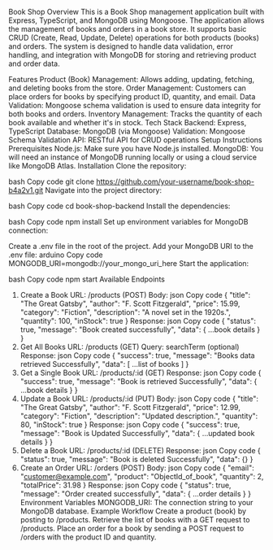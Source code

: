 Book Shop 
Overview
This is a Book Shop management application built with Express, TypeScript, and MongoDB using Mongoose. The application allows the management of books and orders in a book store. It supports basic CRUD (Create, Read, Update, Delete) operations for both products (books) and orders. The system is designed to handle data validation, error handling, and integration with MongoDB for storing and retrieving product and order data.

Features
Product (Book) Management: Allows adding, updating, fetching, and deleting books from the store.
Order Management: Customers can place orders for books by specifying product ID, quantity, and email.
Data Validation: Mongoose schema validation is used to ensure data integrity for both books and orders.
Inventory Management: Tracks the quantity of each book available and whether it's in stock.
Tech Stack
Backend: Express, TypeScript
Database: MongoDB (via Mongoose)
Validation: Mongoose Schema Validation
API: RESTful API for CRUD operations
Setup Instructions
Prerequisites
Node.js: Make sure you have Node.js installed.
MongoDB: You will need an instance of MongoDB running locally or using a cloud service like MongoDB Atlas.
Installation
Clone the repository:

bash
Copy code
git clone https://github.com/your-username/book-shop-b4a2v1.git
Navigate into the project directory:

bash
Copy code
cd book-shop-backend
Install the dependencies:

bash
Copy code
npm install
Set up environment variables for MongoDB connection:

Create a .env file in the root of the project.
Add your MongoDB URI to the .env file:
arduino
Copy code
MONGODB_URI=mongodb://your_mongo_uri_here
Start the application:

bash
Copy code
npm start
Available Endpoints
1. Create a Book
URL: /products (POST)
Body:
json
Copy code
{
  "title": "The Great Gatsby",
  "author": "F. Scott Fitzgerald",
  "price": 15.99,
  "category": "Fiction",
  "description": "A novel set in the 1920s.",
  "quantity": 100,
  "inStock": true
}
Response:
json
Copy code
{
  "status": true,
  "message": "Book created successfully",
  "data": { ...book details }
}
2. Get All Books
URL: /products (GET)
Query: searchTerm (optional)
Response:
json
Copy code
{
  "success": true,
  "message": "Books data retrieved Successfully",
  "data": [ ...list of books ]
}
3. Get a Single Book
URL: /products/:id (GET)
Response:
json
Copy code
{
  "success": true,
  "message": "Book is retrieved Successfully",
  "data": { ...book details }
}
4. Update a Book
URL: /products/:id (PUT)
Body:
json
Copy code
{
  "title": "The Great Gatsby",
  "author": "F. Scott Fitzgerald",
  "price": 12.99,
  "category": "Fiction",
  "description": "Updated description.",
  "quantity": 80,
  "inStock": true
}
Response:
json
Copy code
{
  "success": true,
  "message": "Book is Updated Successfully",
  "data": { ...updated book details }
}
5. Delete a Book
URL: /products/:id (DELETE)
Response:
json
Copy code
{
  "status": true,
  "message": "Book is deleted Successfully",
  "data": {}
}
6. Create an Order
URL: /orders (POST)
Body:
json
Copy code
{
  "email": "customer@example.com",
  "product": "ObjectId_of_book",
  "quantity": 2,
  "totalPrice": 31.98
}
Response:
json
Copy code
{
  "status": true,
  "message": "Order created successfully",
  "data": { ...order details }
}
Environment Variables
MONGODB_URI: The connection string to your MongoDB database.
Example Workflow
Create a product (book) by posting to /products.
Retrieve the list of books with a GET request to /products.
Place an order for a book by sending a POST request to /orders with the product ID and quantity.
